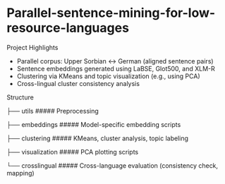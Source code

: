 # Parallel-sentence-mining-for-low-resource-languages

Project Highlights

- Parallel corpus: Upper Sorbian ↔ German (aligned sentence pairs)
- Sentence embeddings generated using LaBSE, Glot500, and XLM-R
- Clustering via KMeans and topic visualization (e.g., using PCA)
- Cross-lingual cluster consistency analysis

Structure


├── utils                                                               ##### Preprocessing

├── embeddings                                                          ##### Model-specific embedding scripts

├── clustering                                                          ##### KMeans, cluster analysis, topic labeling

├── visualization                                                       ##### PCA plotting scripts

└──  crosslingual                                                       ##### Cross-language evaluation (consistency check, mapping)


